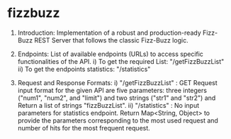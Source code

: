 # fizzbuzz

1) Introduction: Implementation of a robust and production-ready Fizz-Buzz REST Server that follows the classic Fizz-Buzz logic.

2) Endpoints: List of available endpoints (URLs) to access specific functionalities of the API.
	i) 	To get the required List: 		"/getFizzBuzzList"
	ii) To get the endpoints statistics: "/statistics"

3) Request and Response Formats: 
	i) "/getFizzBuzzList" : GET Request input format for the given API are five parameters: three integers ("num1", "num2", and "limit") and two strings ("str1" and           "str2") and Return a list of strings "fizzBuzzList".
	ii) "/statistics" : No input parameters for statistics endpoint. Return Map<String, Object> to provide the parameters corresponding to the most used request and           number 
		of hits for the most frequent request.

